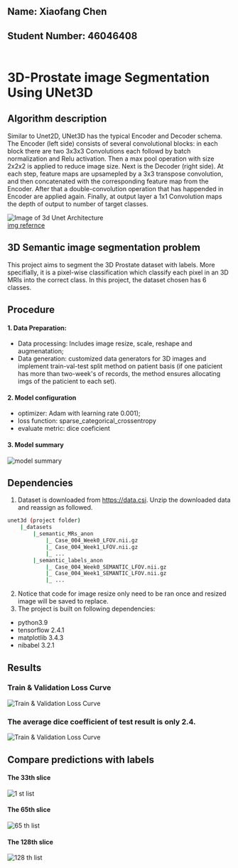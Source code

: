 
## Name: Xiaofang Chen
## Student Number: 46046408 <br/><br/>
# 3D-Prostate image Segmentation Using UNet3D 
## Algorithm description 

Similar to Unet2D, UNet3D has the typical Encoder and Decoder schema. The Encoder (left side) consists of several convolutional blocks: in each block there are two 3x3x3 Convolutions each followd by batch normalization and Relu activation. Then a max pool operation with size 2x2x2 is applied to reduce image size. Next is the Decoder (right side). At each step, feature maps are upsamepled by a 3x3 transpose convolution, and then concatenated with the corresponding feature map from the Encoder. After that a double-convolution operation that has happended in Encoder are applied again. Finally, at output layer a 1x1 Convolution maps the depth of output to number of target classes.  

![Image of 3d Unet Architecture](images/The-3D-Unet-model.png) 
<br/>[img refernce]( https://theaisummer.com/unet-architectures/)


## 3D Semantic image segmentation problem
This project aims to segment the 3D Prostate dataset with labels. More specifially, it is a pixel-wise classification which classify each pixel in an 3D MRIs into the correct class. In this project, the dataset chosen has 6 classes.

## Procedure
#### 1. Data Preparation:
 * Data processing: Includes image resize, scale, reshape and augmenatation;
 * Data generation: customized data generators for 3D images and implement train-val-test split method on patient basis (if one paticient has more than two-week's of records, the method ensures allocating imgs of the paticient to each set).
#### 2. Model configuration
   * optimizer: Adam with learning rate 0.001); 
   * loss function: sparse_categorical_crossentropy
   * evaluate metric: dice coeficient
#### 3. Model summary
![model summary](images/model_summary.png)

## Dependencies 
1. Dataset is downloaded from https://data.csi.  Unzip the downloaded data and reassign as followed.

```bash
unet3d (project folder)
    |_datasets
        |_semantic_MRs_anon
            |_ Case_004_Week0_LFOV.nii.gz
            |_ Case_004_Week1_LFOV.nii.gz
            |_ ...
        |_semantic_labels_anon
            |_ Case_004_Week0_SEMANTIC_LFOV.nii.gz
            |_ Case_004_Week1_SEMANTIC_LFOV.nii.gz
            |_ ...
```
2. Notice that code for image resize only need to be ran once and resized image will be saved to replace.
3. The project is built on following dependencies:
* python3.9
* tensorflow 2.4.1
* matplotlib 3.4.3
* nibabel 3.2.1
## Results
### Train & Validation Loss Curve
![Train & Validation Loss Curve](images/unet_aug1_loss.png)

### The average dice coefficient of test result is only 2.4.
![Train & Validation Loss Curve](images/epoch.png)
## Compare predictions with labels
#### The 33th slice
![1 st list](images/The_33th_slice_of_unet_aug1.png)
#### The 65th slice
![65 th list](images/The_65th_slice_of–unet_aug1.png)
#### The 128th slice
![128 th list](images/The_128th_slice_of_unet_aug1.png)



